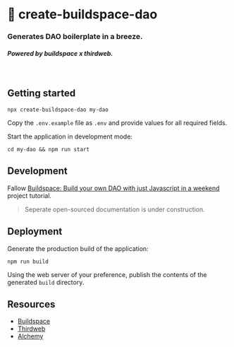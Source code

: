 # 🦄 create-buildspace-dao

### Generates DAO boilerplate in a breeze. 
##### Powered by buildspace x thirdweb.
<br>

## Getting started

```
npx create-buildspace-dao my-dao
```

Copy the `.env.example` file as `.env` and provide values for all required fields.

Start the application in development mode:
```
cd my-dao && npm run start
```

## Development

Fallow [Buildspace: Build your own DAO with just Javascript in a weekend](https://app.buildspace.so/projects/COb520aae3-7925-42f4-a5e7-eaf718933766) project tutorial.

> Seperate open-sourced documentation is under construction.

## Deployment

Generate the production build of the application:
```
npm run build
```

Using the web server of your preference, publish the contents of the generated `build` directory.

## Resources
- [Buildspace](https://app.buildspace.so/projects/COb520aae3-7925-42f4-a5e7-eaf718933766)
- [Thirdweb](https://thirdweb.com/)
- [Alchemy](https://www.alchemy.com/)